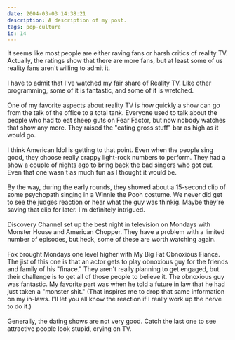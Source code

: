 ```yaml
---
date: 2004-03-03 14:38:21
description: A description of my post.
tags: pop-culture
id: 14
---
```

It seems like most people are either raving fans or harsh critics of reality TV.  Actually, the ratings show that there are more fans, but at least some of us reality fans aren't willing to admit it.<br />
<br />
I have to admit that I've watched my fair share of Reality TV.  Like other programming, some of it is fantastic, and some of it is wretched.<br />
<br />
One of my favorite aspects about reality TV is how quickly a show can go from the talk of the office to a total tank.  Everyone used to talk about the people who had to eat sheep guts on Fear Factor, but now nobody watches that show any more.  They raised the "eating gross stuff" bar as high as it would go.<br />
<br />
I think American Idol is getting to that point.  Even when the people sing good, they choose really crappy light-rock numbers to perform.  They had a show a couple of nights ago to bring back the bad singers who got cut.  Even that one wasn't as much fun as I thought it would be.<br />
<br />
By the way, during the early rounds, they showed about a 15-second clip of some psychopath singing in a Winnie the Pooh costume.  We never did get to see the judges reaction or hear what the guy was thinkig.  Maybe they're saving that clip for later.  I'm definitely intrigued.<br />
<br />
Discovery Channel set up the best night in television on Mondays with Monster House and American Chopper.  They have a problem with a limited number of episodes, but heck, some of these are worth watching again.  <br />
<br />
Fox brought Mondays one level higher with My Big Fat Obnoxious Fiance.  The jist of this one is that an actor gets to play obnoxious guy for the friends and family of his "finace."  They aren't really planning to get engaged, but their challenge is to get all of those people to believe it.  The obnoxious guy was fantastic.  My favorite part was when he told a future in law that he had just taken a "monster shit."  (That inspires me to drop that same information on my in-laws.  I'll let you all know the reaction if I really work up the nerve to do it.)<br />
<br />
Generally, the dating shows are not very good.  Catch the last one to see attractive people look stupid, crying on TV.<br />
<br />

